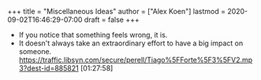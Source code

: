 +++
title = "Miscellaneous Ideas"
author = ["Alex Koen"]
lastmod = 2020-09-02T16:46:29-07:00
draft = false
+++

-   If you notice that something feels wrong, it is.
-   It doesn't always take an extraordinary effort to have a big impact on someone. <https://traffic.libsyn.com/secure/perell/Tiago%5FForte%5F3%5FV2.mp3?dest-id=885821> [01:27:58]
